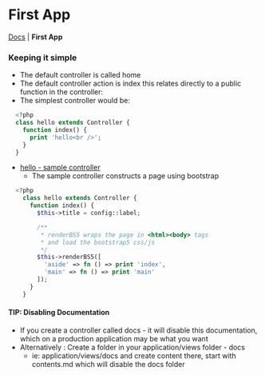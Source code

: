 # First App

[Docs](/docs/) | **First App**

### Keeping it simple

* The default controller is called home
* The default controller action is index this relates directly to a public function
  in the controller:
* The simplest controller would be:

```php
  <?php
  class hello extends Controller {
    function index() {
      print 'hello<br />';
    }
  }

```

* <a href="/hello" _target="blank">hello - sample controller</a>
  * The sample controller constructs a page using bootstrap

```php
  <?php
    class hello extends Controller {
      function index() {
        $this->title = config::label;

        /**
         * renderBS5 wraps the page in <html><body> tags
         * and load the bootstrap5 css/js
         */
        $this->renderBS5([
          'aside' => fn () => print 'index',
          'main' => fn () => print 'main'
        ]);
      }
    }
```

#### TIP: Disabling Documentation

* If you create a controller called docs - it will disable this documentation, which on a production application may be what you want
* Alternatively : Create a folder in your application/views folder - docs
  * ie: application/views/docs
  and create content there, start with contents.md which will disable the docs folder
